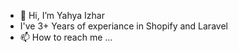 - 👋 Hi, I’m Yahya Izhar
- I've 3+ Years of experiance in Shopify and Laravel
- 📫 How to reach me ...

<!---
yahyaizhar/yahyaizhar is a ✨ special ✨ repository because its `README.md` (this file) appears on your GitHub profile.
You can click the Preview link to take a look at your changes.
--->
